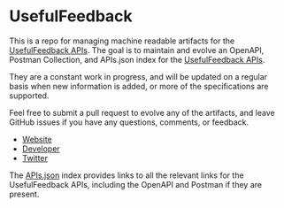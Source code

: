 # UsefulFeedbackThis is a repo for managing machine readable artifacts for the [UsefulFeedback APIs](http://www.usefulfeedback.com/). The goal is to maintain and evolve an OpenAPI, Postman Collection, and APIs.json index for the [UsefulFeedback APIs](http://www.usefulfeedback.com/).They are a constant work in progress, and will be updated on a regular basis when new information is added, or more of the specifications are supported.Feel free to submit a pull request to evolve any of the artifacts, and leave GitHub issues if you have any questions, comments, or feedback.- [Website](http://www.usefulfeedback.com/)- [Developer](http://www.usefulfeedback.com/)- [Twitter](https://twitter.com/usefulfeedback)The [APIs.json](https://github.com/api-evangelist/usefulfeedback/blob/master/apis.json) index provides links to all the relevant links for the UsefulFeedback APIs, including the OpenAPI and Postman if they are present.